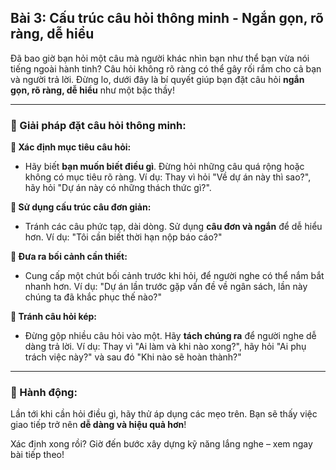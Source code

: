 ## Bài 3: Cấu trúc câu hỏi thông minh - Ngắn gọn, rõ ràng, dễ hiểu

Đã bao giờ bạn hỏi một câu mà người khác nhìn bạn như thể bạn vừa nói tiếng ngoài hành tinh? Câu hỏi không rõ ràng có thể gây rối rắm cho cả bạn và người trả lời. Đừng lo, dưới đây là bí quyết giúp bạn đặt câu hỏi **ngắn gọn, rõ ràng, dễ hiểu** như một bậc thầy!

---

### 📌 Giải pháp đặt câu hỏi thông minh:

**🔹 Xác định mục tiêu câu hỏi:**
- Hãy biết **bạn muốn biết điều gì**. Đừng hỏi những câu quá rộng hoặc không có mục tiêu rõ ràng. Ví dụ: Thay vì hỏi "Về dự án này thì sao?", hãy hỏi "Dự án này có những thách thức gì?".

**🔹 Sử dụng cấu trúc câu đơn giản:**
- Tránh các câu phức tạp, dài dòng. Sử dụng **câu đơn và ngắn** để dễ hiểu hơn. Ví dụ: "Tôi cần biết thời hạn nộp báo cáo?"

**🔹 Đưa ra bối cảnh cần thiết:**
- Cung cấp một chút bối cảnh trước khi hỏi, để người nghe có thể nắm bắt nhanh hơn. Ví dụ: "Dự án lần trước gặp vấn đề về ngân sách, lần này chúng ta đã khắc phục thế nào?"

**🔹 Tránh câu hỏi kép:**
- Đừng gộp nhiều câu hỏi vào một. Hãy **tách chúng ra** để người nghe dễ dàng trả lời. Ví dụ: Thay vì "Ai làm và khi nào xong?", hãy hỏi "Ai phụ trách việc này?" và sau đó "Khi nào sẽ hoàn thành?"

---

### 🚀 Hành động:

Lần tới khi cần hỏi điều gì, hãy thử áp dụng các mẹo trên. Bạn sẽ thấy việc giao tiếp trở nên **dễ dàng và hiệu quả hơn**!

Xác định xong rồi? Giờ đến bước xây dựng kỹ năng lắng nghe – xem ngay bài tiếp theo!